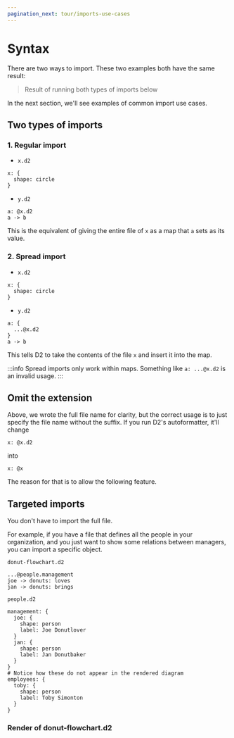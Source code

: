 ```yaml
---
pagination_next: tour/imports-use-cases
---
```


# Syntax

There are two ways to import. These two examples both have the same result:

<div className="embedSVG" dangerouslySetInnerHTML={{__html: require('@site/static/img/generated/imports-normal.svg2')}}></div>

> Result of running both types of imports below

In the next section, we'll see examples of common import use cases.

## Two types of imports

### 1. Regular import

- `x.d2`
```d2
x: {
  shape: circle
}
```
- `y.d2`
```
a: @x.d2
a -> b
```

This is the equivalent of giving the entire file of `x` as a map that `a` sets as its
value.

### 2. Spread import

- `x.d2`
```d2
x: {
  shape: circle
}
```
- `y.d2`
```
a: {
  ...@x.d2
}
a -> b
```

This tells D2 to take the contents of the file `x` and insert it into the map.

:::info
Spread imports only work within maps. Something like `a: ...@x.d2` is an invalid usage.
:::

## Omit the extension

Above, we wrote the full file name for clarity, but the correct usage is to just specify
the file name without the suffix. If you run D2's autoformatter, it'll change

```d2
x: @x.d2
```

into

```d2
x: @x
```

The reason for that is to allow the following feature.

## Targeted imports

You don't have to import the full file.

For example, if you have a file that defines all the people in your organization, and you
just want to show some relations between managers, you can import a specific object.

`donut-flowchart.d2`
```d2
...@people.management
joe -> donuts: loves
jan -> donuts: brings
```

`people.d2`
```d2
management: {
  joe: {
    shape: person
    label: Joe Donutlover
  }
  jan: {
    shape: person
    label: Jan Donutbaker
  }
}
# Notice how these do not appear in the rendered diagram
employees: {
  toby: {
    shape: person
    label: Toby Simonton
  }
}
```

### Render of donut-flowchart.d2

<div className="embedSVG" dangerouslySetInnerHTML={{__html: require('@site/static/img/generated/imports-targeted.svg2')}}></div>

